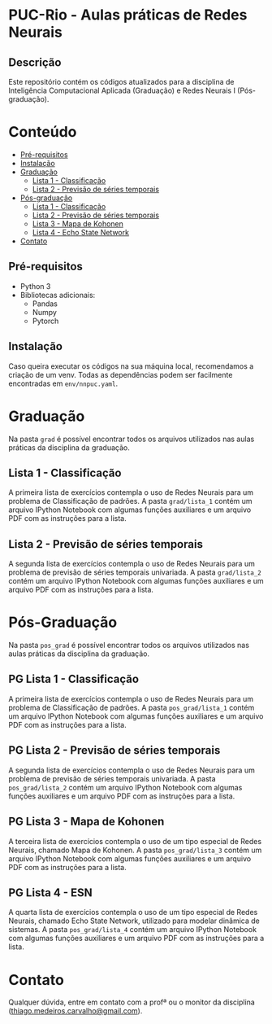 # PUC-Rio - Aulas práticas de Redes Neurais


## Descrição 

Este repositório contém os códigos atualizados para a disciplina de Inteligência Computacional Aplicada (Graduação) e Redes Neurais I (Pós-graduação).

# Conteúdo
- [Pré-requisitos](#pré-requisitos)
- [Instalação](#instalação)
- [Graduação](#graduação)
    * [Lista 1 - Classificação](#lista-1-classificação)
    * [Lista 2 - Previsão de séries temporais](#lista-2-previsão-de-séries-temporais)
- [Pós-graduação](#pós-graduação)
    * [Lista 1 - Classificação](#pg-lista-1-classificação)
    * [Lista 2 - Previsão de séries temporais](#pg-lista-2-previsão-de-séries-temporais)
    * [Lista 3 - Mapa de Kohonen](#pg-lista-3-mapa-de-kohonen)
    * [Lista 4 - Echo State Network](#pg-lista-4-esn)
- [Contato](#contato)


## Pré-requisitos 
- Python 3
- Bibliotecas adicionais:
    * Pandas
    * Numpy 
    * Pytorch

## Instalação

Caso queira executar os códigos na sua máquina local, recomendamos a criação de um venv. Todas as dependências podem ser facilmente encontradas em `env/nnpuc.yaml`.

# Graduação

Na pasta `grad` é possível encontrar todos os arquivos utilizados nas aulas práticas da disciplina da graduação. 

## Lista 1 - Classificação

A primeira lista de exercícios contempla o uso de Redes Neurais para um problema de Classificação de padrões. A pasta `grad/lista_1` contém um arquivo IPython Notebook com algumas funções auxiliares e um arquivo PDF com as instruções para a lista.

## Lista 2 - Previsão de séries temporais

A segunda lista de exercícios contempla o uso de Redes Neurais para um problema de previsão de séries temporais univariada. A pasta `grad/lista_2` contém um arquivo IPython Notebook com algumas funções auxiliares e um arquivo PDF com as instruções para a lista.

# Pós-Graduação

Na pasta `pos_grad` é possível encontrar todos os arquivos utilizados nas aulas práticas da disciplina da graduação. 

## PG Lista 1 - Classificação

A primeira lista de exercícios contempla o uso de Redes Neurais para um problema de Classificação de padrões. A pasta `pos_grad/lista_1` contém um arquivo IPython Notebook com algumas funções auxiliares e um arquivo PDF com as instruções para a lista.

## PG Lista 2 - Previsão de séries temporais

A segunda lista de exercícios contempla o uso de Redes Neurais para um problema de previsão de séries temporais univariada. A pasta `pos_grad/lista_2` contém um arquivo IPython Notebook com algumas funções auxiliares e um arquivo PDF com as instruções para a lista.

## PG Lista 3 - Mapa de Kohonen

A terceira lista de exercícios contempla o uso de um tipo especial de Redes Neurais, chamado Mapa de Kohonen. A pasta `pos_grad/lista_3` contém um arquivo IPython Notebook com algumas funções auxiliares e um arquivo PDF com as instruções para a lista.

## PG Lista 4 - ESN

A quarta lista de exercícios contempla o uso de um tipo especial de Redes Neurais, chamado Echo State Network, utilizado para modelar dinâmica de sistemas. A pasta `pos_grad/lista_4` contém um arquivo IPython Notebook com algumas funções auxiliares e um arquivo PDF com as instruções para a lista.

# Contato 

Qualquer dúvida, entre em contato com a profª ou o monitor da disciplina (thiago.medeiros.carvalho@gmail.com).
